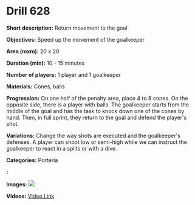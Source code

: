 # Drill 628

**Short description:**
Return movement to the goal

**Objectives:**
Speed up the movement of the goalkeeper

**Area (mxm):**
20 x 20

**Duration (min):**
10 - 15 minutes

**Number of players:**
1 player and 1 goalkeeper

**Materials:**
Cones, balls

**Progression:**
On one half of the penalty area, place 4 to 8 cones. On the opposite side, there is a player with balls. The goalkeeper starts from the middle of the goal and has the task to knock down one of the cones by hand. Then, in full sprint, they return to the goal and defend the player's shot.

**Variations:**
Change the way shots are executed and the goalkeeper's defenses. A player can shoot low or semi-high while we can instruct the goalkeeper to react in a splits or with a dive.

**Categories:**
Portería

**:**


**Images:**
![](https://www.coachingfutsal.com/\images\1f719e13146ad31c533d75685ec089382d6a432b615d047648e09e7d816036bcb230c83e0a4b9625f3dd8dc5ebb056a0824da111b44fb0a1f5578fb1355ddf014eaae184352c3.jpg)

**Videos:**
[Video Link](https://www.youtube.com/embed/33g4oZdeNsI)

